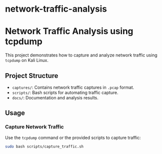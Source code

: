 # network-traffic-analysis
# Network Traffic Analysis using tcpdump

This project demonstrates how to capture and analyze network traffic using `tcpdump` on Kali Linux.

## Project Structure
- `captures/`: Contains network traffic captures in `.pcap` format.
- `scripts/`: Bash scripts for automating traffic capture.
- `docs/`: Documentation and analysis results.

## Usage
### Capture Network Traffic
Use the `tcpdump` command or the provided scripts to capture traffic:
```bash
sudo bash scripts/capture_traffic.sh
